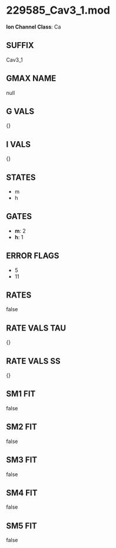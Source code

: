 # 229585_Cav3_1.mod

**Ion Channel Class**: Ca

## SUFFIX

Cav3_1

## GMAX NAME

null

## G VALS

{}

## I VALS

{}

## STATES

- m
- h

## GATES

- **m**: 2
- **h**: 1

## ERROR FLAGS

- 5
- 11

## RATES

false

## RATE VALS TAU

{}

## RATE VALS SS

{}

## SM1 FIT

false

## SM2 FIT

false

## SM3 FIT

false

## SM4 FIT

false

## SM5 FIT

false
